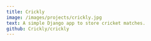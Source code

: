 ```yaml
---
title: Crickly
image: /images/projects/crickly.jpg
text: A simple Django app to store cricket matches.
github: Crickly/crickly
---
```

